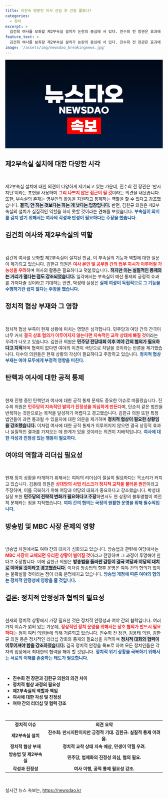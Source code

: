 ```yaml
---
title: 이진숙 방문진 이사 선임 후 긴장 풀렸나?
categories:
  - 정치
excerpt: >
  김건희 여사를 보좌할 제2부속실 설치가 논란의 중심에 서 있다. 진수희 전 장관은 효과에 기대를 걸지만, 민주당은 여사의 각성과 반성이 없이는 실효 의문을 제기한다. 국회에서의 갈등이 더욱 깊어지는 가운데, 여야 대표의 대화가 절실히 요구된다.
feature_text: >
  김건희 여사를 보좌할 제2부속실 설치가 논란의 중심에 서 있다. 진수희 전 장관은 효과에 기대를 걸지만, 민주당은 여사의 각성과 반성이 없이는 실효 의문을 제기한다. 국회에서의 갈등이 더욱 깊어지는 가운데, 여야 대표의 대화가 절실히 요구된다.
image: '/assets/img/newsdao_breakingnews.jpg'
---
```


<p><img src="/assets/img/newsdao_breakingnews.jpg" alt="ontimetimes 속보" /></p>

<h2 data-ke-size="size26">제2부속실 설치에 대한 다양한 시각</h2>

<p data-ke-size="size16">&nbsp;</p>

<p>제2부속실 설치에 대한 의견이 다양하게 제기되고 있는 가운데, 진수희 전 장관은 '만시지탄'이라는 표현을 사용하며 <b><span style="color: #ee2323;">그리 나쁘지 않은 접근이 될 것</span></b>이라는 의견을 내놨습니다. 또한, 부속실의 존재는 영부인의 활동을 지원하고 통제하는 역할을 할 수 있다고 강조했습니다. <b><span style="background-color: #21538527;">결국, 안 하는 것보다는 하는 게 낫다는 입장입니다.</span></b> 반면, 김한규 의원은 제2부속실의 설치가 실질적인 역할을 하지 못할 것이라는 견해를 보였습니다. <b><span style="color: #1a5490;">부속실이 의미를 갖지 않기 위해서는 여사의 각성과 반성이 필요하다는 주장을 했습니다.</span></b></p>

<h2 data-ke-size="size26">김건희 여사와 제2부속실의 역할</h2>

<p data-ke-size="size16">&nbsp;</p>

<p>김건희 여사를 보좌할 제2부속실이 설치된 만큼, 이 부속실의 기능과 역할에 대한 질문이 제기되고 있습니다. 김한규 의원은 <b><span style="color: #ee2323;">여사 본인 및 공무원 간의 업무 지시가 이루어질 가능성을 우려</span></b>하며 여사의 활동은 필요하다고 덧붙였습니다. <b><span style="background-color: #21538527;">하지만 이는 실질적인 통제와는 거리가 멀다는 점도 강조되었습니다.</span></b> 일각에서는 부속실이 예산 통제의 긍정적 효과를 가져다줄 것이라고 기대하는 반면, 박성태 실장은 <b><span style="color: #1a5490;">실제 여성이 독립적으로 그 기능을 수행하기란 쉽지 않다는 주장을 했습니다.</span></b> </p>

<h2 data-ke-size="size26">정치적 협상 부재와 그 영향</h2>

<p data-ke-size="size16">&nbsp;</p>

<p>정치적 협상 부족이 현재 상황에 미치는 영향은 심각합니다. 민주당과 여당 간의 간극이 너무 커서 <b><span style="color: #ee2323;">결국 상호 협의가 이루어지지 않는다면 지속적인 교착 상태에 빠질 것</span></b>이라는 우려가 나오고 있습니다. 김한규 의원은 <b><span style="background-color: #21538527;">민주당 전당대회 이후 여야 간의 협의가 필요하다고 지적</span></b>하며 협력이 없다면 여야의 이견이 극단으로 치달을 것이라는 반론을 제기했습니다. 다수의 의원들은 현재 상황의 각성이 필요하다고 주장하고 있습니다. <b><span style="color: #1a5490;">정치적 협상 부재는 여야 모두에게 부정적 영향을 미친다.</span></b> </p>

<h2 data-ke-size="size26">탄핵과 여사에 대한 공적 통제</h2>

<p data-ke-size="size16">&nbsp;</p>

<p>현재 진행 중인 탄핵안과 여사에 대한 공적 통제 문제도 중요한 이슈로 떠올랐습니다. 진수희 의원은 <b><span style="color: #ee2323;">민주당의 지속적인 발의가 진정성을 의심하게 만든다</span></b>며, 단순히 같은 법안을 반복하는 것만으로는 목적을 달성하기 어렵다고 경고했습니다. 김한규 의원 또한 특정 법안들이 과연 통과될 수 있을지에 대한 의문을 제기하며 <b><span style="background-color: #21538527;">정치적 협상이 필요한 상황임을 강조했습니다.</span></b> 이처럼 여사에 대한 공적 통제가 이루어지지 않으면 결국 상징적 효과나 실질적인 결과를 가져오는 데 한계가 있을 것이라는 의견이 지배적입니다. <b><span style="color: #1a5490;">여사에 대한 각성과 진정성 있는 행동이 필요하다.</span></b></p>

<h2 data-ke-size="size26">여야의 역할과 리더십 필요성</h2>

<p data-ke-size="size16">&nbsp;</p>

<p>현재 정치 상황을 타개하기 위해서는 여야의 리더십이 절실히 필요하다는 목소리가 커지고 있습니다. 김용태 의원은 <b><span style="color: #ee2323;">상대방의 사법 리스크가 정치적 교착을 불러온 원인</span></b>이라고 주장하며, 이를 극복하기 위해 여당과 야당의 대화가 중요하다고 강조했습니다. 박성태 실장 또한 <b><span style="background-color: #21538527;">민주당의 전략적 변화가 필요하다고 주장</span></b>하면서도 현 상황의 불투명함이 여전히 문제라는 점을 지적했습니다. <b><span style="color: #1a5490;">여야 간의 협의는 국정의 원활한 운영을 위해 필수적입니다.</span></b></p>

<h2 data-ke-size="size26">방송법 및 MBC 사장 문제의 영향</h2>

<p data-ke-size="size16">&nbsp;</p>

<p>방송법 차원에서도 여야 간의 대치가 심화되고 있습니다. 방송법과 관련해 여당에서는 <b><span style="color: #ee2323;">MBC 사장이 교체되면 유리한 상황이 벌어질 것</span></b>이라고 전망하며 그 과정이 투명해야 한다고 주장합니다. 이에 김한규 의원은 <b><span style="background-color: #21538527;">방송법을 둘러싼 갈등이 결국 여당과 야당의 대치로 이어질 것이라고 경고했습니다.</span></b> 이처럼 방송법의 향후 운명은 여야 간의 협의가 없이는 불확실할 것이라는 점이 더욱 분명해지고 있습니다. <b><span style="color: #1a5490;">방송법 개정에 따른 여야의 협의는 정치적 안정성에 영향을 줄 것입니다.</span></b></p>

<h2 data-ke-size="size26">결론: 정치적 안정성과 협력의 필요성</h2>

<p data-ke-size="size16">&nbsp;</p>

<p>현재의 정치적 상황에서 가장 필요한 것은 정치적 안정성과 여야 간의 협력입니다. 여러 가지 이슈가 얽혀 있는 가운데, <b><span style="color: #ee2323;">정상적인 정치 운영을 위해서는 상호 협의가 반드시 필요하다</span></b>는 점이 여러 의원들에 의해 거론되고 있습니다. 진수희 전 장관, 김용태 의원, 김한규 의원 등은 정치적인 리더십 강화와 중재의 필요성을 지적하며 <b><span style="background-color: #21538527;">정치적 대화와 협력이 이루어져야 함을 강조하였습니다.</span></b> 결국 정치적 안정을 목표로 하여 모든 정치인들은 각자의 입장에서 최대한의 협력을 해야 할 것입니다. <b><span style="color: #1a5490;">정치적 위기 상황을 극복하기 위해서는 서로의 이해를 존중하는 태도가 필요합니다.</span></b></p>

<p data-ke-size="size16">&nbsp;</p>

<ul>
<li><b>진수희 전 장관과 김한규 의원의 의견 차이</b></li>
<li><b>정치적 협상 과정의 필요성</b></li>
<li><b>제2부속실의 역할과 책임</b></li>
<li><b>여사에 대한 각성 및 진정성</b></li>
<li><b>여야 간의 리더십 및 협력 강조</b></li>
</ul>

<p data-ke-size="size16">&nbsp;</p>

<table>
<tr>
<td style="text-align: center; height: 17px;"><b>정치적 이슈</b></td>
<td style="text-align: center; height: 17px;"><b>의견 요약</b></td>
</tr>
<tr>
<td style="text-align: center; height: 17px;"><b>제2부속실 설치</b></td>
<td style="text-align: center; height: 17px;"><b>진수희: 만시지탄이지만 긍정적 기대. 김한규: 실질적 통제 어려움.</b></td>
</tr>
<tr>
<td style="text-align: center; height: 17px;"><b>정치적 협상 부재</b></td>
<td style="text-align: center; height: 17px;"><b>정치적 교착 상태 지속 예상, 민생이 막힐 우려.</b></td>
</tr>
<tr>
<td style="text-align: center; height: 17px;"><b>방송법 및 제2부속실</b></td>
<td style="text-align: center; height: 17px;"><b>민주당, 법제화의 진정성 의심, 협의 필요.</b></td>
</tr>
<tr>
<td style="text-align: center; height: 17px;"><b>각성과 진정성</b></td>
<td style="text-align: center; height: 17px;"><b>여사 이행, 공적 통제 필요성 강조.</b></td>
</tr>
</table>

<p data-ke-size="size16">&nbsp;</p>
실시간 뉴스 속보는, <a href="https://newsdao.kr" rel="dofollow">https://newsdao.kr</a>


